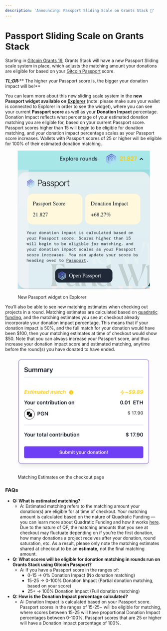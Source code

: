 ```yaml
---
description: 'Announcing: Passport Sliding Scale on Grants Stack 🎉'
---
```


# Passport Sliding Scale on Grants Stack

Starting in [Gitcoin Grants 19](http://grants.gitcoin.co), Grants Stack will have a new Passport Sliding scale system in place, which adjusts the matching amount your donations are eligible for based on your [Gitcoin Passport](http://passport.gitcoin.co) score.



_**TL;DR:**_** The higher your Passport score is, the bigger your donation impact will be!**

You can learn more about this new sliding scale system in the **new Passport widget available on** [**Explorer**](http://explorer.gitcoin.co) (note: please make sure your wallet is connected to Explorer in order to see the widget), where you can see your current **Passport score** as well as your **Donation Impact** percentage. Donation Impact reflects what percentage of your estimated donation matching you are eligible for, based on your current Passport score. Passport scores higher than 15 will begin to be eligible for donation matching, and your donation impact percentage scales as your Passport score increases. Wallets with Passport scores of 25 or higher will be eligible for 100% of their estimated donation matching.

<figure><img src="../.gitbook/assets/image.png" alt=""><figcaption><p>New Passport widget on Explorer</p></figcaption></figure>

You’ll also be able to see new matching estimates when checking out projects in a round. Matching estimates are calculated based on [quadratic funding](https://wtfisqf.com/), and the matching estimates you see at checkout already incorporate your donation impact percentage. This means that if your donation impact is 50%, and the full match for your donation would have been $100, then your matching estimates at time of checkout would show $50. Note that you can always increase your Passport score, and thus increase your donation impact score and estimated matching, anytime before the round(s) you have donated to have ended.



<figure><img src="../.gitbook/assets/image (1).png" alt=""><figcaption><p>Matching Estimates on the checkout page</p></figcaption></figure>

### FAQs

* **Q: What is estimated matching?**
  * A: Estimated matching refers to the matching amount your donation(s) are eligible for at time of checkout. Your matching amount is calculated based on the nature of Quadratic Funding — you can learn more about Quadratic Funding and how it works [here](https://www.wtfisqf.com/). Due to the nature of QF, the matching amounts that you see at checkout may fluctuate depending on if you’re the first donation, how many donations a project receives after your donation, round saturation, etc. As a result, please only note the matching estimates shared at checkout to be an **estimate,** not the final matching amount.
* **Q: What scores will be eligible for donation matching in rounds run on Grants Stack using Gitcoin Passport?**
  * A: If you have a Passport score in the ranges of:
    * 0-15 → 0% Donation Impact (No donation matching)
    * 15-25 → 0-100% Donation Impact (Partial donation matching, based on your score)
    * 25+ → 100% Donation Impact (Full donation matching)
* **Q: How is the Donation Impact percentage calculated?**
  * A: Donation Impact is calculated based on your Passport score. Passport scores in the ranges of 15-25+ will be eligible for matching, where scores between 15-25 will have proportional Donation Impact percentages between 0-100%. Passport scores that are 25 or higher will have a Donation Impact percentage of 100%.
